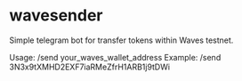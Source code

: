 # wavesender
Simple telegram bot for transfer tokens within Waves testnet.

Usage: /send your_waves_wallet_address
Example: /send 3N3x9tXMHD2EXF7iaRMeZfrH1ARB1j9tDWi
